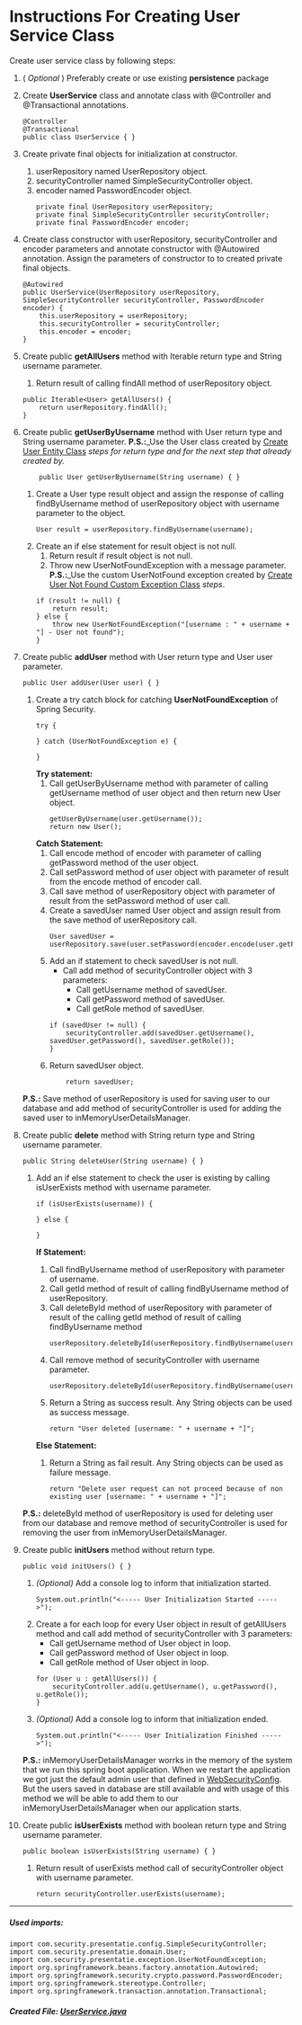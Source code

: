 # Instructions For Creating User Service Class

Create user service class by following steps:

1. ( _Optional_ ) Preferably create or use existing **persistence** package 

1. Create **UserService** class and annotate class with @Controller and @Transactional annotations.
    ```
    @Controller
    @Transactional
    public class UserService { }
    ```
    
1. Create private final objects for initialization at constructor.
    1. userRepository named UserRepository object.
    1. securityController named SimpleSecurityController object.
    1. encoder named PasswordEncoder object.
       ```
       private final UserRepository userRepository;
       private final SimpleSecurityController securityController;
       private final PasswordEncoder encoder;
       ```

1. Create class constructor with userRepository, securityController and encoder parameters and 
annotate constructor with @Autowired annotation. Assign the parameters of constructor to 
to created private final objects. 
    ```
    @Autowired
    public UserService(UserRepository userRepository, SimpleSecurityController securityController, PasswordEncoder encoder) {
        this.userRepository = userRepository;
        this.securityController = securityController;
        this.encoder = encoder;
    }
    ```  
    
1. Create public **getAllUsers** method with Iterable<User> return type and String username parameter.
    1. Return result of calling findAll method of userRepository object.
    ```
    public Iterable<User> getAllUsers() {
        return userRepository.findAll();
    }
    ```
  
1. Create public **getUserByUsername** method with User return type and String username parameter.
    **P.S.:**_Use the User class created by [Create User Entity Class](/docs/en/userEntity.md) _steps for return type 
    and for the next step that already created by._ 
    ```
        public User getUserByUsername(String username) { }
    ```
    1. Create a User type result object and assign the response of calling  findByUsername method of userRepository 
    object with username parameter to the object.
        ```  
        User result = userRepository.findByUsername(username);
        ```
    1. Create an if else statement for result object is not null.
        1. Return result if result object is not null.
        1. Throw new UserNotFoundException with a message parameter.
        **P.S.:**_Use the custom UserNotFound exception created by [Create User Not Found Custom Exception Class](/docs/en/userNotFoundException.md) 
        _steps_.
        ```
        if (result != null) {
            return result;
        } else {
            throw new UserNotFoundException("[username : " + username + "] - User not found");
        }
        ```
    
1. Create public **addUser** method with User return type and User user parameter.
    ```
    public User addUser(User user) { }
    ```
    1. Create a try catch block for catching **UserNotFoundException** of Spring Security. 
        ```
        try {
        
        } catch (UserNotFoundException e) {
        
        }
        ```
        **Try statement:**
        1. Call getUserByUsername method with parameter of calling getUsername method of user object 
        and then return new User object.
            ```
            getUserByUsername(user.getUsername());
            return new User();
            ```
        **Catch Statement:**
        1. Call encode method of encoder with parameter of calling getPassword method of the user object.
        1. Call setPassword method of user object with parameter of result from the encode method of encoder call.
        1. Call save method of userRepository object with parameter of result from the setPassword method of user call.
        1. Create a savedUser named User object and assign result from the save method of userRepository call.
            ```
            User savedUser = userRepository.save(user.setPassword(encoder.encode(user.getPassword())));
            ```
        1. Add an if statement to check savedUser is not null.
            - Call add method of securityController object with 3 parameters:
                - Call getUsername method of savedUser.
                - Call getPassword method of savedUser.
                - Call getRole method of savedUser.
            ```
            if (savedUser != null) {
                securityController.add(savedUser.getUsername(), savedUser.getPassword(), savedUser.getRole());
            }
            ```
        1. Return savedUser object.
            ```
                return savedUser;
            ```
    **P.S.:** Save method of userRepository is used for saving user to our database and add method of securityController
    is used for adding the saved user to inMemoryUserDetailsManager.
    
1. Create public **delete** method with String return type and String username parameter.
    ```
    public String deleteUser(String username) { }
    ```
    1. Add an if else statement to check the user is existing by calling isUserExists method with username parameter.
        ```
        if (isUserExists(username)) {

        } else {

        }
        ```
        **If Statement:**
        1. Call findByUsername method of userRepository with parameter of username.
        1. Call getId method of result of calling findByUsername method of userRepository.
        1. Call deleteById method of userRepository with parameter of result of the calling getId method of result of 
        calling findByUsername method 
            ```
            userRepository.deleteById(userRepository.findByUsername(username).getId());
            ```
        1. Call remove method of securityController with username parameter.
            ```
            userRepository.deleteById(userRepository.findByUsername(username).getId());
            ```
        1. Return a String as success result. Any String objects can be used as success message.
            ```
            return "User deleted [username: " + username + "]";
            ``` 
        
        **Else Statement:**
        1. Return a String as fail result. Any String objects can be used as failure message.
            ```
            return "Delete user request can not proceed because of non existing user [username: " + username + "]";
            ``` 
    **P.S.:** deleteById method of userRepository is used for deleting user from our database and remove method of 
    securityController is used for removing the user from inMemoryUserDetailsManager.
        
1. Create public **initUsers** method without return type.
    ```
    public void initUsers() { }
    ```
    1. _(Optional)_ Add a console log to inform that initialization started.
        ```
        System.out.println("<----- User Initialization Started ----->");
        ```
    1. Create a for each loop for every User object in result of getAllUsers method and call add method of 
    securityController with 3 parameters:
        - Call getUsername method of User object in loop.
        - Call getPassword method of User object in loop.
        - Call getRole method of User object in loop.
        ```
        for (User u : getAllUsers()) {
            securityController.add(u.getUsername(), u.getPassword(), u.getRole());
        }
        ``` 
    1. _(Optional)_ Add a console log to inform that initialization ended.
        ```
        System.out.println("<----- User Initialization Finished ----->");
        ```
    **P.S.:** inMemoryUserDetailsManager worrks in the memory of the system that we run this spring boot application. 
    When we restart the application we got just the default admin user that defined in [WebSecurityConfig](../../src/main/java/com/security/presentatie/config/WebSecurityConfig.java).
    But the users saved in database are still available and with usage of this method we will be able to add them to 
    our inMemoryUserDetailsManager when our application starts.
 
1. Create public **isUserExists** method with boolean return type and String username parameter.
    ```
    public boolean isUserExists(String username) { }
    ```
    1. Return result of userExists method call of securityController object with username parameter.
        ```
        return securityController.userExists(username);
        ```

---
##### _Used imports:_
```
import com.security.presentatie.config.SimpleSecurityController;
import com.security.presentatie.domain.User;
import com.security.presentatie.exception.UserNotFoundException;
import org.springframework.beans.factory.annotation.Autowired;
import org.springframework.security.crypto.password.PasswordEncoder;
import org.springframework.stereotype.Controller;
import org.springframework.transaction.annotation.Transactional;
```

##### Created File: [UserService.java](../../src/main/java/com/security/presentatie/persistence/UserService.java)